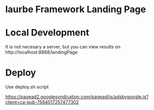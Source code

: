 # laurbe Framework Landing Page

# Local Development

It is not necesary a server, but you can view results on http://localhost:8888/landingPage

# Deploy

Use deploy.sh script 


https://pagead2.googlesyndication.com/pagead/js/adsbygoogle.js?client=ca-pub-7564517257477302